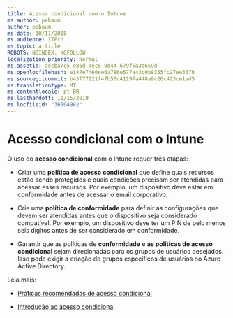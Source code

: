```yaml
---
title: Acesso condicional com o Intune
ms.author: pebaum
author: pebaum
ms.date: 10/11/2018
ms.audience: ITPro
ms.topic: article
ROBOTS: NOINDEX, NOFOLLOW
localization_priority: Normal
ms.assetid: aecba7c5-e86d-4ec8-9d44-679f5a3d659d
ms.openlocfilehash: e147e7460ee6a786e577a43c0b8355fc27ee367b
ms.sourcegitcommit: b43f77221f47b50c41197a448a9c26c423ce1ad5
ms.translationtype: MT
ms.contentlocale: pt-BR
ms.lasthandoff: 11/15/2019
ms.locfileid: "36504982"
---
```

# <a name="conditional-access-with-intune"></a>Acesso condicional com o Intune

O uso do **acesso condicional** com o Intune requer três etapas: 
  
- Criar uma **política de acesso condicional** que define quais recursos estão sendo protegidos e quais condições precisam ser atendidas para acessar esses recursos. Por exemplo, um dispositivo deve estar em conformidade antes de acessar o email corporativo. 
    
- Crie uma **política de conformidade** para definir as configurações que devem ser atendidas antes que o dispositivo seja considerado compatível. Por exemplo, um dispositivo deve ter um PIN de pelo menos seis dígitos antes de ser considerado em conformidade. 
    
- Garantir que as políticas de **conformidade** e **as políticas de acesso condicional** sejam direcionadas para os grupos de usuários desejados. Isso pode exigir a criação de grupos específicos de usuários no Azure Active Directory. 
    
Leia mais:
  
- [Práticas recomendadas de acesso condicional](https://docs.microsoft.com/azure/active-directory/conditional-access/best-practices)
    
- [Introdução ao acesso condicional](https://docs.microsoft.com/azure/active-directory/active-directory-conditional-access-azure-portal-get-started)
    

